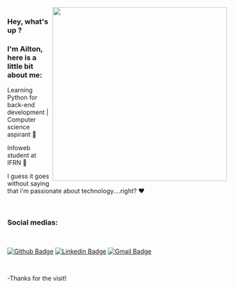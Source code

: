 <img align="right" width="400" height="400" src="https://c.tenor.com/ympcCN_fln8AAAAM/baby-yoda-the-mandalorian.gif">

### Hey, what's up ?
### I'm Ailton, here is a little bit about me:

Learning Python for back-end development | Computer science aspirant :robot:

Infoweb student at IFRN :book:

I guess it goes without saying that i'm passionate about technology....right? :heart:

<br>

### Social medias:

<br>

[![Github Badge](https://img.shields.io/badge/-Github-000?style=flat-square&logo=Github&logoColor=white&link=https://github.com/Ailton-F)](https://github.com/Ailton-F)
[![Linkedin Badge](https://img.shields.io/badge/-LinkedIn-blue?style=flat-square&logo=Linkedin&logoColor=white&link=https://www.linkedin.com/in/ailton-f-1bbb90217/)](https://www.linkedin.com/in/ailton-f-1bbb90217/)
[![Gmail Badge](https://img.shields.io/badge/-Gmail-c14438?style=flat-square&logo=Gmail&logoColor=white&link=mailto:ailtonxdz@gmail.com)](mailto:ailtonxdz@gmail.com)

<br>

-Thanks for the visit!
